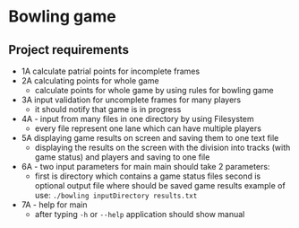# Bowling game

## Project requirements

- 1A calculate patrial points for incomplete frames
- 2A calculating points for whole game 
    - calculate points for whole game by using rules for bowling game
- 3A input validation for uncomplete frames for many players
    - it should notify that game is in progress
- 4A - input from many files in one directory by using Filesystem
    - every file represent one lane which can have multiple players
- 5A displaying game results on screen and saving them to one text file
    - displaying the results on the screen with the division into tracks (with game status) and players and saving to one file
- 6A - two input parameters for main
main should take 2 parameters:
    - first is directory which contains a game status files
    second is optional output file where should be saved game results
    example of use:
    `./bowling inputDirectory results.txt`
- 7A - help for main 
    - after typing `-h` or `--help` application should show manual


